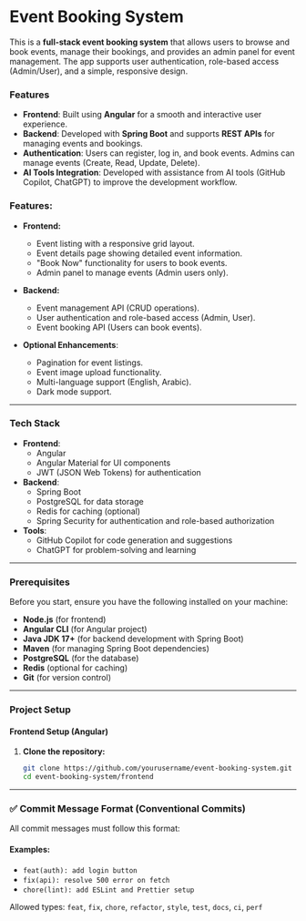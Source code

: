 # Event Booking System

This is a **full-stack event booking system** that allows users to browse and book events, manage their bookings, and provides an admin panel for event management. The app supports user authentication, role-based access (Admin/User), and a simple, responsive design.

### Features

- **Frontend**: Built using **Angular** for a smooth and interactive user experience.
- **Backend**: Developed with **Spring Boot** and supports **REST APIs** for managing events and bookings.
- **Authentication**: Users can register, log in, and book events. Admins can manage events (Create, Read, Update, Delete).
- **AI Tools Integration**: Developed with assistance from AI tools (GitHub Copilot, ChatGPT) to improve the development workflow.

### Features:
- **Frontend:**
  - Event listing with a responsive grid layout.
  - Event details page showing detailed event information.
  - "Book Now" functionality for users to book events.
  - Admin panel to manage events (Admin users only).
  
- **Backend:**
  - Event management API (CRUD operations).
  - User authentication and role-based access (Admin, User).
  - Event booking API (Users can book events).
  
- **Optional Enhancements**:
  - Pagination for event listings.
  - Event image upload functionality.
  - Multi-language support (English, Arabic).
  - Dark mode support.

---

### Tech Stack

- **Frontend**:
  - Angular
  - Angular Material for UI components
  - JWT (JSON Web Tokens) for authentication
- **Backend**:
  - Spring Boot
  - PostgreSQL for data storage
  - Redis for caching (optional)
  - Spring Security for authentication and role-based authorization
- **Tools**:
  - GitHub Copilot for code generation and suggestions
  - ChatGPT for problem-solving and learning

---

### Prerequisites

Before you start, ensure you have the following installed on your machine:

- **Node.js** (for frontend)
- **Angular CLI** (for Angular project)
- **Java JDK 17+** (for backend development with Spring Boot)
- **Maven** (for managing Spring Boot dependencies)
- **PostgreSQL** (for the database)
- **Redis** (optional for caching)
- **Git** (for version control)

---

### Project Setup

#### Frontend Setup (Angular)

1. **Clone the repository:**
   ```bash
   git clone https://github.com/yourusername/event-booking-system.git
   cd event-booking-system/frontend

---

### ✅ Commit Message Format (Conventional Commits)

All commit messages must follow this format:


#### Examples:

- `feat(auth): add login button`
- `fix(api): resolve 500 error on fetch`
- `chore(lint): add ESLint and Prettier setup`

Allowed types: `feat`, `fix`, `chore`, `refactor`, `style`, `test`, `docs`, `ci`, `perf`

